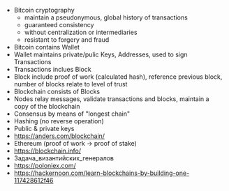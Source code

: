 * Bitcoin cryptography
  * maintain a pseudonymous, global history of transactions
  * guaranteed consistency
  * without centralization or intermediaries
  * resistant to forgery and fraud
* Bitcoin contains Wallet
* Wallet maintains private/pulic Keys, Addresses, used to sign Transactions
* Transactions inclues Block
* Block include proof of work (calculated hash), reference previous block, number of blocks relate to level of trust
* Blockchain consists of Blocks
* Nodes relay messages, validate transactions and blocks, maintain a copy of the blockchain
* Consensus by means of "longest chain"
* Hashing (no reverse operation)
* Public & private keys
* https://anders.com/blockchain/
* Ethereum (proof of work -> proof of stake)
* https://blockchain.info/
* Задача_византийских_генералов
* https://poloniex.com/
* https://hackernoon.com/learn-blockchains-by-building-one-117428612f46
